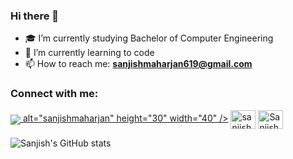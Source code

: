 ### Hi there 👋



- 🎓 I’m currently studying Bachelor of Computer Engineering
- 🌱 I’m currently learning to code
- 📫 How to reach me: **sanjishmaharjan619@gmail.com**
 <h3 align="left">Connect with me:</h3>
<p align="left">
<a href="https://twitter.com/sanjishmaharjan" target="blank"><img align="center" src="https://img.icons8.com/fluent/48/000000/twitter.png"/> alt="sanjishmaharjan" height="30" width="40" /></a>
<a href="https://instagram.com/sanjish_mzn" target="blank"><img align="center" src="https://cdn.jsdelivr.net/npm/simple-icons@3.0.1/icons/instagram.svg" alt="sanjish_mzn" height="30" width="40" /></a>
<a href="https://www.facebook.com/sanjish.maharjan" target="blank"><img align="center" src="https://cdn.jsdelivr.net/npm/simple-icons@3.0.1/icons/facebook.svg" alt="Sanjish.Maharjan" height="30" width="40" /></a>
 
 

</p>

![Sanjish's GitHub stats](https://github-readme-stats.vercel.app/api?username=SanjishMaharjan&show_icons=true&theme=radical)

